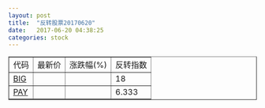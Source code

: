 ```yaml
---
layout: post
title:  "反转股票20170620"
date:   2017-06-20 04:38:25
categories: stock
---
```


<script type="text/javascript">
var stockList = []
stockList.push('gb_big');
stockList.push('gb_pay');
</script>

<table border="1">
 <tr>
 <td>代码</td>
  <td>最新价</td>
  <td>涨跌幅(%)</td>
 <td>反转指数</td>
</tr>
  <tr id="big"><td><a href="http://stock.finance.sina.com.cn/usstock/quotes/BIG.html" target="_blank">BIG</a></td><td></td><td></td><td>18</td></tr>
  <tr id="pay"><td><a href="http://stock.finance.sina.com.cn/usstock/quotes/PAY.html" target="_blank">PAY</a></td><td></td><td></td><td>6.333</td></tr>
</table>
